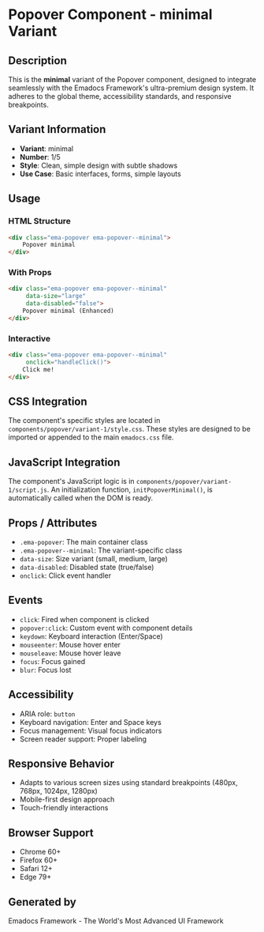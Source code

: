 # Popover Component - minimal Variant

## Description
This is the **minimal** variant of the Popover component, designed to integrate seamlessly with the Emadocs Framework's ultra-premium design system. It adheres to the global theme, accessibility standards, and responsive breakpoints.

## Variant Information
- **Variant**: minimal
- **Number**: 1/5
- **Style**: Clean, simple design with subtle shadows
- **Use Case**: Basic interfaces, forms, simple layouts

## Usage

### HTML Structure
```html
<div class="ema-popover ema-popover--minimal">
    Popover minimal
</div>
```

### With Props
```html
<div class="ema-popover ema-popover--minimal" 
     data-size="large" 
     data-disabled="false">
    Popover minimal (Enhanced)
</div>
```

### Interactive
```html
<div class="ema-popover ema-popover--minimal" 
     onclick="handleClick()">
    Click me!
</div>
```

## CSS Integration
The component's specific styles are located in `components/popover/variant-1/style.css`. These styles are designed to be imported or appended to the main `emadocs.css` file.

## JavaScript Integration
The component's JavaScript logic is in `components/popover/variant-1/script.js`. An initialization function, `initPopoverMinimal()`, is automatically called when the DOM is ready.

## Props / Attributes
- `.ema-popover`: The main container class
- `.ema-popover--minimal`: The variant-specific class
- `data-size`: Size variant (small, medium, large)
- `data-disabled`: Disabled state (true/false)
- `onclick`: Click event handler

## Events
- `click`: Fired when component is clicked
- `popover:click`: Custom event with component details
- `keydown`: Keyboard interaction (Enter/Space)
- `mouseenter`: Mouse hover enter
- `mouseleave`: Mouse hover leave
- `focus`: Focus gained
- `blur`: Focus lost

## Accessibility
- ARIA role: `button`
- Keyboard navigation: Enter and Space keys
- Focus management: Visual focus indicators
- Screen reader support: Proper labeling

## Responsive Behavior
- Adapts to various screen sizes using standard breakpoints (480px, 768px, 1024px, 1280px)
- Mobile-first design approach
- Touch-friendly interactions

## Browser Support
- Chrome 60+
- Firefox 60+
- Safari 12+
- Edge 79+

## Generated by
Emadocs Framework - The World's Most Advanced UI Framework
